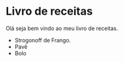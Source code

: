 # Livro de receitas

Olá seja bem vindo ao meu livro de receitas.

- Strogonoff de Frango.
- Pavê
- Bolo

